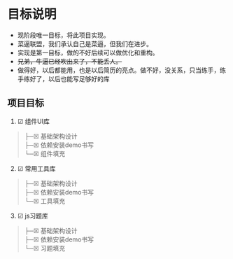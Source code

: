 # 目标说明

- 现阶段唯一目标，将此项目实现。
- 菜逼联盟，我们承认自己是菜逼，但我们在进步。
- 实现是第一目标，做的不好后续可以做优化和重构。
- ~~兄弟，牛逼已经吹出来了，不能丢人。~~
- 做得好，以后都能用，也是以后简历的亮点。做不好，没关系，只当练手，练手练好了，以后也能写足够好的库


## 项目目标

1. ☑ 组件UI库
> ├─☒ 基础架构设计  
  ├─☒ 依赖安装demo书写  
  └─☒ 组件填充

2. ☑ 常用工具库
> ├─☒ 基础架构设计  
  ├─☒ 依赖安装demo书写  
  └─☒ 工具填充

3. ☑ js习题库
> ├─☒ 基础架构设计  
  ├─☒ 依赖安装demo书写  
  └─☒ 习题填充